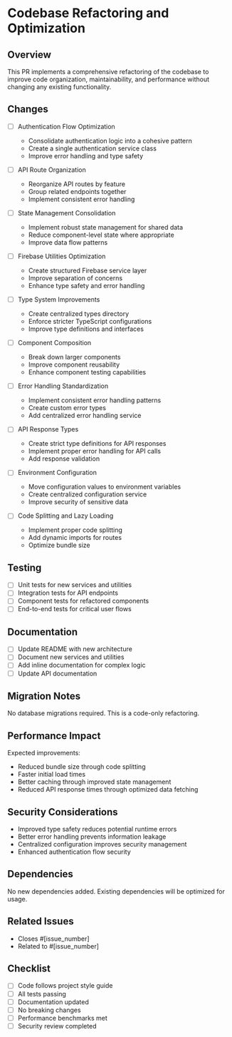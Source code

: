 # Codebase Refactoring and Optimization

## Overview
This PR implements a comprehensive refactoring of the codebase to improve code organization, maintainability, and performance without changing any existing functionality.

## Changes
- [ ] Authentication Flow Optimization
  - Consolidate authentication logic into a cohesive pattern
  - Create a single authentication service class
  - Improve error handling and type safety

- [ ] API Route Organization
  - Reorganize API routes by feature
  - Group related endpoints together
  - Implement consistent error handling

- [ ] State Management Consolidation
  - Implement robust state management for shared data
  - Reduce component-level state where appropriate
  - Improve data flow patterns

- [ ] Firebase Utilities Optimization
  - Create structured Firebase service layer
  - Improve separation of concerns
  - Enhance type safety and error handling

- [ ] Type System Improvements
  - Create centralized types directory
  - Enforce stricter TypeScript configurations
  - Improve type definitions and interfaces

- [ ] Component Composition
  - Break down larger components
  - Improve component reusability
  - Enhance component testing capabilities

- [ ] Error Handling Standardization
  - Implement consistent error handling patterns
  - Create custom error types
  - Add centralized error handling service

- [ ] API Response Types
  - Create strict type definitions for API responses
  - Implement proper error handling for API calls
  - Add response validation

- [ ] Environment Configuration
  - Move configuration values to environment variables
  - Create centralized configuration service
  - Improve security of sensitive data

- [ ] Code Splitting and Lazy Loading
  - Implement proper code splitting
  - Add dynamic imports for routes
  - Optimize bundle size

## Testing
- [ ] Unit tests for new services and utilities
- [ ] Integration tests for API endpoints
- [ ] Component tests for refactored components
- [ ] End-to-end tests for critical user flows

## Documentation
- [ ] Update README with new architecture
- [ ] Document new services and utilities
- [ ] Add inline documentation for complex logic
- [ ] Update API documentation

## Migration Notes
No database migrations required. This is a code-only refactoring.

## Performance Impact
Expected improvements:
- Reduced bundle size through code splitting
- Faster initial load times
- Better caching through improved state management
- Reduced API response times through optimized data fetching

## Security Considerations
- Improved type safety reduces potential runtime errors
- Better error handling prevents information leakage
- Centralized configuration improves security management
- Enhanced authentication flow security

## Dependencies
No new dependencies added. Existing dependencies will be optimized for usage.

## Related Issues
- Closes #[issue_number]
- Related to #[issue_number]

## Checklist
- [ ] Code follows project style guide
- [ ] All tests passing
- [ ] Documentation updated
- [ ] No breaking changes
- [ ] Performance benchmarks met
- [ ] Security review completed 